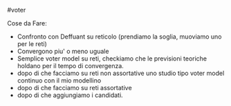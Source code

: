 #voter

Cose da Fare:
- Confronto con Deffuant su reticolo (prendiamo la soglia, muoviamo uno per le reti)
- Convergono piu' o meno uguale
- Semplice voter model su reti, checkiamo che le previsioni teoriche holdano per il tempo di convergenza.
- dopo di che facciamo su reti non assortative uno studio tipo voter model continuo con il mio modellino
- dopo di che facciamo su reti assortative
- dopo di che aggiungiamo i candidati.
